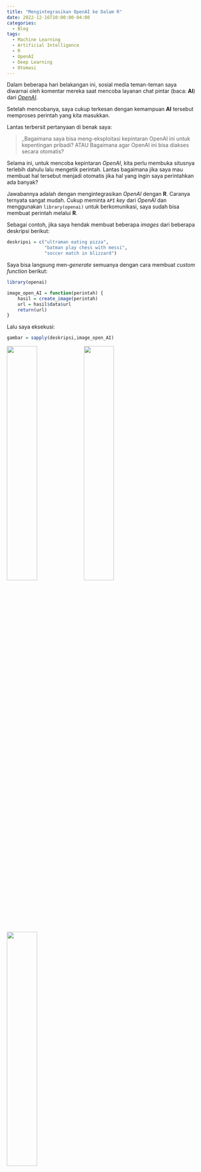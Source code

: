 ```yaml
---
title: "Mengintegrasikan OpenAI ke Dalam R"
date: 2022-12-16T10:00:00-04:00
categories:
  - Blog
tags:
  - Machine Learning
  - Artificial Intelligence
  - R
  - OpenAI
  - Deep Learning
  - Otomasi
---
```


Dalam beberapa hari belakangan ini, sosial media teman-teman saya
diwarnai oleh komentar mereka saat mencoba layanan chat pintar (baca:
**AI**) dari [*OpenAI*](https://beta.openai.com/).

Setelah mencobanya, saya cukup terkesan dengan kemampuan **AI** tersebut
memproses perintah yang kita masukkan.

Lantas terbersit pertanyaan di benak saya:

> \_Bagaimana saya bisa meng-eksploitasi kepintaran OpenAI ini untuk
> kepentingan pribadi? ATAU Bagaimana agar OpenAI ini bisa diakses
> secara otomatis?

Selama ini, untuk mencoba kepintaran *OpenAI*, kita perlu membuka
situsnya terlebih dahulu lalu mengetik perintah. Lantas bagaimana jika
saya mau membuat hal tersebut menjadi otomatis jika hal yang ingin saya
perintahkan ada banyak?

Jawabannya adalah dengan mengintegrasikan *OpenAI* dengan **R**. Caranya
ternyata sangat mudah. Cukup meminta `API` *key* dari *OpenAI* dan
menggunakan `library(openai)` untuk berkomunikasi, saya sudah bisa
membuat perintah melalui **R**.

Sebagai contoh, jika saya hendak membuat beberapa *images* dari beberapa
deskripsi berikut:

``` r
deskripsi = c("ultraman eating pizza",
              "batman play chess with messi",
              "soccer match in blizzard")
```

Saya bisa langsung men-*generate* semuanya dengan cara membuat *custom
function* berikut:

``` r
library(openai)

image_open_AI = function(perintah) {
    hasil = create_image(perintah)
    url = hasil$data$url
    return(url)
}
```

Lalu saya eksekusi:

``` r
gambar = sapply(deskripsi,image_open_AI)
```

<img src="https://oaidalleapiprodscus.blob.core.windows.net/private/org-PaDqzjkzF2yYGFmOj0UI7O9u/user-JkHY0InYgvjApE3ouQjoLIhc/img-IlWzQQGoeXUZCjAgzCni4hxD.png?st=2022-12-28T21%3A12%3A49Z&se=2022-12-28T23%3A12%3A49Z&sp=r&sv=2021-08-06&sr=b&rscd=inline&rsct=image/png&skoid=6aaadede-4fb3-4698-a8f6-684d7786b067&sktid=a48cca56-e6da-484e-a814-9c849652bcb3&skt=2022-12-28T19%3A33%3A01Z&ske=2022-12-29T19%3A33%3A01Z&sks=b&skv=2021-08-06&sig=mnwDjiJgEBjfVsGleGy7rJ4JobvMaE656Caxf7Ckkrk%3D" width="40%" />

<img src="https://oaidalleapiprodscus.blob.core.windows.net/private/org-PaDqzjkzF2yYGFmOj0UI7O9u/user-JkHY0InYgvjApE3ouQjoLIhc/img-dTQs5VHk722PAaSkD8JPh1sX.png?st=2022-12-28T21%3A12%3A55Z&se=2022-12-28T23%3A12%3A55Z&sp=r&sv=2021-08-06&sr=b&rscd=inline&rsct=image/png&skoid=6aaadede-4fb3-4698-a8f6-684d7786b067&sktid=a48cca56-e6da-484e-a814-9c849652bcb3&skt=2022-12-28T20%3A51%3A50Z&ske=2022-12-29T20%3A51%3A50Z&sks=b&skv=2021-08-06&sig=6WE1Rkr5BltWnv/b3YXSgGFkVzzwbyx%2BEYS/nxv%2B8og%3D" width="40%" />

<img src="https://oaidalleapiprodscus.blob.core.windows.net/private/org-PaDqzjkzF2yYGFmOj0UI7O9u/user-JkHY0InYgvjApE3ouQjoLIhc/img-WuVmpk9JJuI8aUGXJxSYfWch.png?st=2022-12-28T21%3A13%3A01Z&se=2022-12-28T23%3A13%3A01Z&sp=r&sv=2021-08-06&sr=b&rscd=inline&rsct=image/png&skoid=6aaadede-4fb3-4698-a8f6-684d7786b067&sktid=a48cca56-e6da-484e-a814-9c849652bcb3&skt=2022-12-28T18%3A33%3A45Z&ske=2022-12-29T18%3A33%3A45Z&sks=b&skv=2021-08-06&sig=w32nzpNlr8GO8Ca9w0uEFtVR7zh/lkyG35HAVDNns%2Bc%3D" width="40%" />

Lanjut, misalkan saya punya perintah sebagai berikut:

``` r
perintah = c("Cari long lat dari PT Nutrifood Indonesia",
             "A two-column spreadsheet of countries with highest vaccine ratio for covid 19")
```

Saya buat *custom function* berikut:

Lalu saya eksekusi:

``` r
sapply(perintah,hasil_open_ai)
```

    ## $`Cari long lat dari PT Nutrifood Indonesia`
    ## [1] "Longitude: 106.81416, Latitude: -6.26037"
    ## 
    ## $`A two-column spreadsheet of countries with highest vaccine ratio for covid 19`
    ## [1] "Country | Vaccine Ratio per 100 People" 
    ## [2] "---------------------------------------"
    ## [3] "United Arab Emirates | 133"             
    ## [4] "Israel | 63.8"                          
    ## [5] "Bahrain | 59.9"                         
    ## [6] "United Kingdom | 51.7"                  
    ## [7] "United States | 44.2"                   
    ## [8] "Chile | 38.3"                           
    ## [9] "United Arab Emirates | 33."

## *Remarks*

Dari hasil di atas, kita bisa cek bahwa hasil *geocode* *OpenAI* masih
belum akurat.

Terlepas dari ketidakakuratan ini, aplikasi lain dari integrasi ini adalah kita bisa meng-_embed_ kepintaran _OpenAI_ ke dalam sistem kita sendiri. Misalkan, alih-alih mmebuat _chatbot_ dari nol, kita bisa memanfaatkan kepintaran _OpenAI_ ke dalam sistem _chatbot_ kita sendiri (misalkan telegramBot dari __R__ dengan otak dari _OpenAI_).

------------------------------------------------------------------------

`if you find this post helpful, support this blog by clicking the ads`
